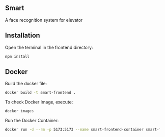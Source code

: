 ## Smart

A face recognition system for elevator

## Installation

Open the terminal in the frontend directory:

```bash
npm install
```

## Docker

Build the docker file:

```bash
docker build -t smart-frontend .
```

To check Docker Image, execute:

```bash
docker images
```

Run the Docker Container:

```bash
docker run -d --rm -p 5173:5173 --name smart-frontend-container smart-frontend
```